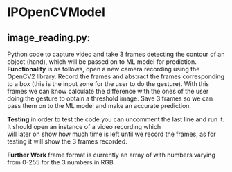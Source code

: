 # IPOpenCVModel
## **image_reading.py:**   
Python code to capture video and take 3 frames detecting the contour of an object (hand), which will be passed on to ML model for prediction.      
**Functionality** is as follows, open a new camera recording using the OpenCV2 library. Record the frames and abstract the frames corresponding to a box (this is the input zone for the user to do the gesture). With this frames we can know calculate the difference with the ones of  the user doing the gesture to obtain a threshold image. Save 3 frames so we can pass them on to the ML model and make an accurate prediction.

**Testing** in order to test the code you can uncomment the last line and run it. It should open an instance of a video recording which  
will later on show how much time is left until we record the frames, as for testing it will show the 3 frames recorded.  

**Further Work** frame format is currently an array of with numbers varying from 0-255 for the 3 numbers in RGB




